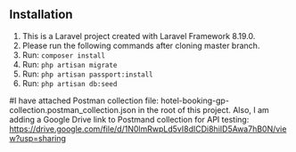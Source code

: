 ## Installation

1. This is a Laravel project created with Laravel Framework 8.19.0.
2. Please run the following commands after cloning master branch.
3. Run: `composer install`
4. Run: `php artisan migrate`
5. Run: `php artisan passport:install`
6. Run: `php artisan db:seed`

#I have attached Postman collection file: hotel-booking-gp-collection.postman_collection.json in the root of this project. Also, I am adding a Google Drive link to Postmand collection for API testing: https://drive.google.com/file/d/1N0lmRwpLd5vI8dICDi8hiID5Awa7hB0N/view?usp=sharing


